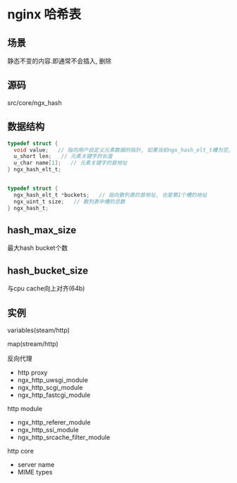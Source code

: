 # nginx 哈希表

## 场景

静态不变的内容.即通常不会插入, 删除

## 源码

src/core/ngx_hash

## 数据结构

```c
typedef struct {
  void value;   // 指向用户自定义元素数据的指针, 如果当前ngx_hash_elt_t槽为空, 则value的值为0
  u_short len;   // 元素关键字的长度
  u_char name[1];   // 元素关键字的首地址
} ngx_hash_elt_t;


typedef struct {
  ngx_hash_elt_t *buckets;   // 指向散列表的首地址, 也是第1个槽的地址
  ngx_uint_t size;   // 散列表中槽的总数
} ngx_hash_t;
```

## hash_max_size

最大hash bucket个数

## hash_bucket_size

与cpu cache向上对齐(64b)

## 实例

variables(steam/http)  

map(stream/http)  

反向代理  

- http proxy
- ngx_http_uwsgi_module
- ngx_http_scgi_module
- ngx_http_fastcgi_module

http module  

- ngx_http_referer_module
- ngx_http_ssi_module
- ngx_http_srcache_filter_module

http core  

- server name
- MIME types
